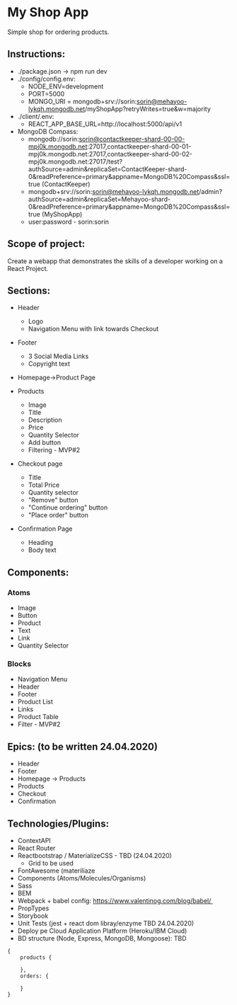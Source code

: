 
# My Shop App

Simple shop for ordering products.


## Instructions:
- ./package.json -> npm run dev
- ./config/config.env: 
  - NODE_ENV=development
  - PORT=5000
  - MONGO_URI = mongodb+srv://sorin:sorin@mehayoo-lykqh.mongodb.net/myShopApp?retryWrites=true&w=majority
- ./client/.env:
  - REACT_APP_BASE_URL=http://localhost:5000/api/v1
- MongoDB Compass:
  - mongodb://sorin:sorin@contactkeeper-shard-00-00-mpj0k.mongodb.net:27017,contactkeeper-shard-00-01-mpj0k.mongodb.net:27017,contactkeeper-shard-00-02-mpj0k.mongodb.net:27017/test?authSource=admin&replicaSet=ContactKeeper-shard-0&readPreference=primary&appname=MongoDB%20Compass&ssl=true (ContactKeeper)
  - mongodb+srv://sorin:sorin@mehayoo-lykqh.mongodb.net/admin?authSource=admin&replicaSet=Mehayoo-shard-0&readPreference=primary&appname=MongoDB%20Compass&ssl=true (MyShopApp)
  - user:password - sorin:sorin 


## Scope of project:

Create a webapp that demonstrates the skills of a developer working on a React Project.


## Sections:

- Header
  - Logo
  - Navigation Menu with link towards Checkout

- Footer
  - 3 Social Media Links
  - Copyright text

- Homepage->Product Page

- Products
  - Image
  - Title
  - Description
  - Price
  - Quantity Selector
  - Add button
  - Filtering - MVP#2

- Checkout page
  - Title
  - Total Price
  - Quantity selector
  - "Remove" button
  - "Continue ordering" button
  - "Place order" button
  
- Confirmation Page
  - Heading
  - Body text


## Components:

### Atoms
- Image
- Button
- Product
- Text
- Link
- Quantity Selector
  
### Blocks
- Navigation Menu
- Header
- Footer
- Product List
- Links
- Product Table
- Filter  - MVP#2


## Epics: (to be written 24.04.2020)

- Header
- Footer
- Homepage -> Products
- Products
- Checkout
- Confirmation


## Technologies/Plugins:
- ContextAPI
- React Router
- Reactbootstrap / MaterializeCSS - TBD (24.04.2020)
  - Grid to be used
- FontAwesome (materiliaze
- Components (Atoms/Molecules/Organisms)
- Sass
- BEM
- Webpack + babel config: https://www.valentinog.com/blog/babel/ 
- PropTypes
- Storybook
- Unit Tests (jest + react dom libray/enzyme TBD 24.04.2020)
- Deploy pe Cloud Application Platform (Heroku/IBM Cloud)
- BD structure (Node, Express, MongoDB, Mongoose): TBD
```
{
	products {
	
	},
	orders: {
	
	}
}
```